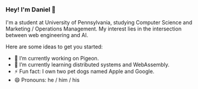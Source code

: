 ### Hey! I'm Daniel 👋

I'm a student at University of Pennsylvania, studying Computer Science and Marketing / Operations Management. My interest lies in the intersection between web engineering and AI. 

Here are some ideas to get you started:

- 🔭 I’m currently working on Pigeon.
- 🌱 I’m currently learning distributed systems and WebAssembly.
- ⚡ Fun fact: I own two pet dogs named Apple and Google.
- 😄 Pronouns: he / him / his

<!--
- 👯 I’m looking to collaborate on ...
- 🤔 I’m looking for help with ...
- 💬 Ask me about ...
- 📫 How to reach me: ...
->



